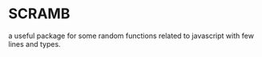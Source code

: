 # SCRAMB
a useful package for some random functions related to javascript with few lines and types.
